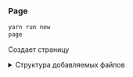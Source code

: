 ### Page

```bash
yarn run new
page
```

Создает страницу

<details>
  <summary>Структура добавляемых файлов</summary>

  ```bash
  my-project
  |-- src
  |   |-- pages
  |   |   |-- название страницы
  |   |        |-- index.tsx
  |   |   |-- index.ts
  ```
</details>